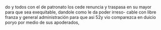 do y todos con el de patronato los cede renuncia y traspasa en su mayor para que sea exequitable, dandole como le da poder irreso- cable con libre franza y general administración para que asi 52y vio comparezca en duicio poryo por medio de sus apoderados,